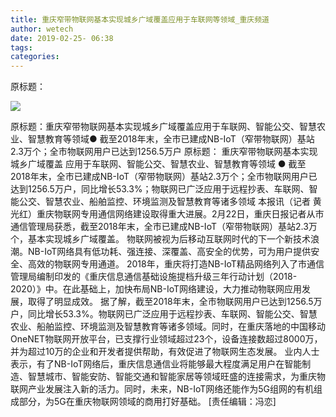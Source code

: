 ```yaml
---
title: 重庆窄带物联网基本实现城乡广域覆盖应用于车联网等领域_重庆频道
author: wetech
date: 2019-02-25- 06:38
tags: 
categories: 
---
```

原标题：
<!-- more -->
                
<img align="center" border="0" src="http://p2.ifengimg.com/a/2016/0810/204c433878d5cf9size1_w16_h16.png" />
                
            
原标题：重庆窄带物联网基本实现城乡广域覆盖应用于车联网、智能公交、智慧农业、智慧教育等领域● 截至2018年末，全市已建成NB-IoT（窄带物联网）基站2.3万个；全市物联网用户已达到1256.5万户
原标题：
重庆窄带物联网基本实现城乡广域覆盖
应用于车联网、智能公交、智慧农业、智慧教育等领域
● 截至2018年末，全市已建成NB-IoT（窄带物联网）基站2.3万个；全市物联网用户已达到1256.5万户，同比增长53.3%；物联网已广泛应用于远程抄表、车联网、智能公交、智慧农业、船舶监控、环境监测及智慧教育等诸多领域
本报讯（记者 黄光红）重庆物联网专用通信网络建设取得重大进展。2月22日，重庆日报记者从市通信管理局获悉，截至2018年末，全市已建成NB-IoT（窄带物联网）基站2.3万个，基本实现城乡广域覆盖。
物联网被视为后移动互联网时代的下一个新技术浪潮。NB-IoT网络具有低功耗、强连接、深覆盖、高安全的优势，可为用户提供安全、高效的物联网专用通道。
2018年，重庆将打造NB-IoT精品网络列入了市通信管理局编制印发的《重庆信息通信基础设施提档升级三年行动计划（2018-2020）》中。在此基础上，加快布局NB-IoT网络建设，大力推动物联网应用发展，取得了明显成效。
据了解，截至2018年末，全市物联网用户已达到1256.5万户，同比增长53.3%。物联网已广泛应用于远程抄表、车联网、智能公交、智慧农业、船舶监控、环境监测及智慧教育等诸多领域。同时，在重庆落地的中国移动OneNET物联网开放平台，已支撑行业领域超过23个，设备连接数超过8000万，并为超过10万的企业和开发者提供帮助，有效促进了物联网生态发展。
业内人士表示，有了NB-IoT网络后，重庆信息通信业将能够最大程度满足用户在智能制造、智慧城市、智能安防、智能交通和智能家居等领域旺盛的连接需求，为重庆物联网产业发展注入新的活力。同时，未来，NB-IoT网络还能作为5G组网的有机组成部分，为5G在重庆物联网领域的商用打好基础。
[责任编辑：冯恋]
            
